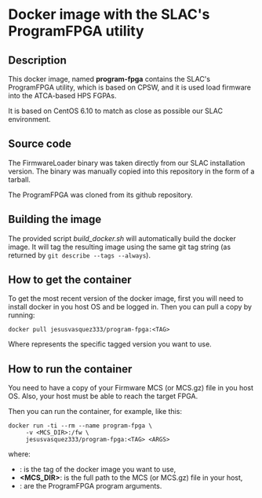 # Docker image with the SLAC's ProgramFPGA utility

## Description

This docker image, named **program-fpga** contains the SLAC's ProgramFPGA utility, which is based on CPSW, and it is used load firmware into the ATCA-based HPS FGPAs.

It is based on CentOS 6.10 to match as close as possible our SLAC environment.

## Source code

The FirmwareLoader binary was taken directly from our SLAC installation version. The binary was manually copied into this repository in the form of a tarball.

The ProgramFPGA was cloned from its github repository.

## Building the image

The provided script *build_docker.sh* will automatically build the docker image. It will tag the resulting image using the same git tag string (as returned by `git describe --tags --always`).

## How to get the container

To get the most recent version of the docker image, first you will need to install docker in you host OS and be logged in. Then you can pull a copy by running:

```
docker pull jesusvasquez333/program-fpga:<TAG>
```

Where **<TAG>** represents the specific tagged version you want to use.

## How to run the container

You need to have a copy of your Firmware MCS (or MCS.gz) file in you host OS. Also, your host must be able to reach the target FPGA.

Then you can run the container, for example, like this:

```
docker run -ti --rm --name program-fpga \
     -v <MCS_DIR>:/fw \
     jesusvasquez333/program-fpga:<TAG> <ARGS>
```

where:
- **<TAG>**: is the tag of the docker image you want to use,
- **<MCS_DIR>**: is the full path to the MCS (or MCS.gz) file in your host,
- **<ARG>**: are the ProgramFPGA program arguments.
